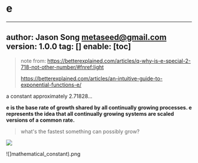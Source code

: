 # e
---
author: Jason Song <metaseed@gmail.com>
version: 1.0.0
tag: []
enable: [toc]
---


> note from: https://betterexplained.com/articles/q-why-is-e-special-2-718-not-other-number/#fnref:light
> 
> https://betterexplained.com/articles/an-intuitive-guide-to-exponential-functions-e/

a constant approximately 2.71828…

**e is the base rate of growth shared by all continually growing processes. e represents the idea that all continually growing systems are scaled versions of a common rate.**

> what's the fastest something can possibly grow?

![](https://betterexplained.com/ColorizedMath/content/img/E_(mathematical_constant).png)





![]mathematical_constant).png